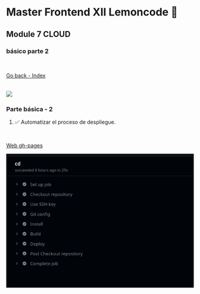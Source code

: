 # Master Frontend XII Lemoncode 🍋

## Module 7 CLOUD

### básico parte 2

<br>

[Go back - Index](https://github.com/MiguelJiRo/Master-Frontend-XII-Lemoncode)

<br>

<img align="center" src="https://media.giphy.com/media/7j2hfyeVcDtf2/giphy.gif" width="128px">

<br>

### Parte básica - 2

<ol>
    <li>✅ Automatizar el proceso de despliegue.</li>
</ol>

<br>

[Web gh-pages](https://migueljiro.github.io/Master-Frontend-XII-Lemoncode-Module-7-Cloud-Basico-2/)

<img src="./images/result.png">
